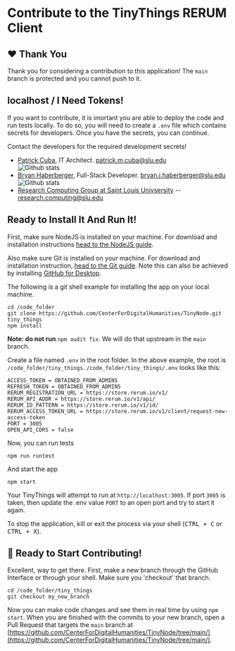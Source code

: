 # Contribute to the TinyThings RERUM Client

## ❤️ Thank You

Thank you for considering a contribution to this application!  The `main` branch is protected and you cannot push to it. 

## localhost / I Need Tokens!

If you want to contribute, it is imortant you are able to deploy the code and run tests locally.  To do so, you will need to create a `.env` file which contains secrets for developers.  Once you have the secrets, you can continue.

Contact the developers for the required development secrets!
* [Patrick Cuba](https://github.com/orgs/CenterForDigitalHumanities/people/cubap), IT Architect. patrick.m.cuba@slu.edu  <br>![Github stats](https://github-readme-stats.vercel.app/api?username=cubap&theme=highcontrast&show_icons=true&count_private=true)
* [Bryan Haberberger](https://github.com/orgs/CenterForDigitalHumanities/people/thehabes), Full-Stack Developer. bryan.j.haberberger@slu.edu <br>![Github stats](https://github-readme-stats.vercel.app/api?username=thehabes&theme=highcontrast&show_icons=true&count_private=true)
* [Research Computing Group at Saint Louis Univsersity](https://github.com/CenterForDigitalHumanities) -- research.computing@slu.edu 

## Ready to Install It And Run It!

First, make sure NodeJS is installed on your machine.  For download and installation instructions [head to the NodeJS guide](https://nodejs.org/en/download).

Also make sure Git is installed on your machine.  For download and installation instruction, [head to the Git guide](https://git-scm.com/downloads).  Note this can also be achieved by installing [GitHub for Desktop](https://desktop.github.com/).  

The following is a git shell example for installing the app on your local machine.

```shell
cd /code_folder
git clone https://github.com/CenterForDigitalHumanities/TinyNode.git tiny_things
npm install
```
**Note: do not run** `npm audit fix`.  We will do that upstream in the `main` branch.

Create a file named `.env` in the root folder.  In the above example, the root is `/code_folder/tiny_things`.  `/code_folder/tiny_things/.env` looks like this:

```shell
ACCESS_TOKEN = OBTAINED_FROM_ADMINS
REFRESH_TOKEN = OBTAINED_FROM_ADMINS
RERUM_REGISTRATION_URL = https://store.rerum.io/v1/
RERUM_API_ADDR = https://store.rerum.io/v1/api/
RERUM_ID_PATTERN = https://store.rerum.io/v1/id/
RERUM_ACCESS_TOKEN_URL = https://store.rerum.io/v1/client/request-new-access-token
PORT = 3005
OPEN_API_CORS = false
```

Now, you can run tests
```shell
npm run runtest
```

And start the app
```shell
npm start
```

Your TinyThings will attempt to run at `http://localhost:3005`.  If port `3005` is taken, then update the .env value `PORT` to an open port and try to start it again.

To stop the application, kill or exit the process via your shell (<kbd>CTRL + C</kbd> or <kbd>CTRL + X</kbd>).

## 🎉 Ready to Start Contributing!

Excellent, way to get there.  First, make a new branch through the GitHub Interface or through your shell.  Make sure you 'checkout' that branch.

```shell
cd /code_folder/tiny_things
git checkout my_new_branch
```

Now you can make code changes and see them in real time by using `npm start`.  When you are finished with the commits to your new branch, open a Pull Request that targets the `main` branch at [https://github.com/CenterForDigitalHumanities/TinyNode/tree/main/](https://github.com/CenterForDigitalHumanities/TinyNode/tree/main/).
